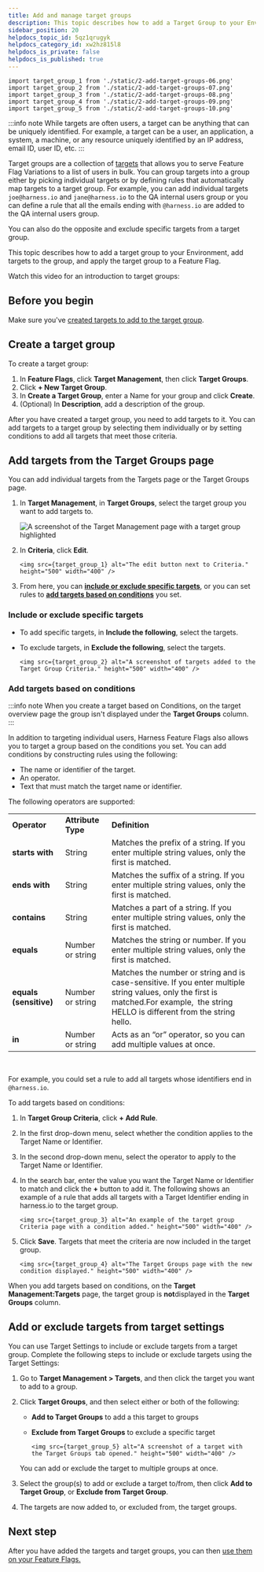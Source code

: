 ```yaml
---
title: Add and manage target groups
description: This topic describes how to add a Target Group to your Environment, add Targets to the group, and apply the Target Group to a Feature Flag. 
sidebar_position: 20
helpdocs_topic_id: 5qz1qrugyk
helpdocs_category_id: xw2hz815l8
helpdocs_is_private: false
helpdocs_is_published: true
---
```


```mdx-code-block
import target_group_1 from './static/2-add-target-groups-06.png' 
import target_group_2 from './static/2-add-target-groups-07.png' 
import target_group_3 from './static/2-add-target-groups-08.png' 
import target_group_4 from './static/2-add-target-groups-09.png' 
import target_group_5 from './static/2-add-target-groups-10.png' 
```

:::info note
 While targets are often users, a target can be anything that can be uniquely identified. For example, a target can be a user, an application, a system, a machine, or any resource uniquely identified by an IP address, email ID, user ID, etc.
:::

Target groups are a collection of [targets](add-targets.md) that allows you to serve Feature Flag Variations to a list of users in bulk. You can group targets into a group either by picking individual targets or by defining rules that automatically map targets to a target group. For example, you can add individual targets `joe@harness.io` and `jane@harness.io` to the QA internal users group or you can define a rule that all the emails ending with `@harness.io` are added to the QA internal users group.

You can also do the opposite and exclude specific targets from a target group.  

This topic describes how to add a target group to your Environment, add targets to the group, and apply the target group to a Feature Flag. 

Watch this video for an introduction to target groups:

<!-- Video:
https://www.loom.com/share/99284d3b921045858b93f2e24c6a5335-->
<docvideo src="https://www.loom.com/share/99284d3b921045858b93f2e24c6a5335" /> 

## Before you begin

Make sure you've [created targets to add to the target group](add-targets.md).

## Create a target group

To create a target group:

1. In **Feature Flags**, click **Target Management**, then click **Target Groups**.
2. Click **+ New Target Group**.
3. In **Create a Target Group**, enter a Name for your group and click **Create**.
4. (Optional) In **Description**, add a description of the group.

After you have created a target group, you need to add targets to it. You can add targets to a target group by selecting them individually or by setting conditions to add all targets that meet those criteria. 

## Add targets from the Target Groups page

You can add individual targets from the Targets page or the Target Groups page. 

1. In **Target Management**, in **Target Groups**, select the target group you want to add targets to.

    ![A screenshot of the Target Management page with a target group highlighted](./static/2-add-target-groups-05.png)

1. In **Criteria**, click **Edit**.

    ```mdx-code-block
    <img src={target_group_1} alt="The edit button next to Criteria." height="500" width="400" />
    ```

1. From here, you can [**include or exclude specific targets**](#add-or-exclude-specific-targets), or you can set rules to [**add targets based on conditions**](#add-targets-based-on-conditions) you set. 

### Include or exclude specific targets

* To add specific targets, in **Include the following**, select the targets.
* To exclude targets, in **Exclude the following**, select the targets.

    ```mdx-code-block
    <img src={target_group_2} alt="A screenshot of targets added to the Target Group Criteria." height="500" width="400" />
    ```

### Add targets based on conditions

:::info note 
When you create a target based on Conditions, on the target overview page the group isn't displayed under the **Target Groups** column.
:::

In addition to targeting individual users, Harness Feature Flags also allows you to target a group based on the conditions you set. You can add conditions by constructing rules using the following:

* The name or identifier of the target.
* An operator.
* Text that must match the target name or identifier.

The following operators are supported:

|  |  |  |
| --- | --- | --- |
| **Operator** | **Attribute Type** | **Definition** |
| **starts with** | String | Matches the prefix of a string. If you enter multiple string values, only the first is matched. |
| **ends with** | String | Matches the suffix of a string. If you enter multiple string values, only the first is matched. |
| **contains** | String | Matches a part of a string. If you enter multiple string values, only the first is matched. |
| **equals** | Number or string | Matches the string or number. If you enter multiple string values, only the first is matched. |
| **equals (sensitive)** | Number or string | Matches the number or string and is case-sensitive. If you enter multiple string values, only the first is matched.For example,  the string HELLO is different from the string hello.  |
| **in** | Number or string | Acts as an “or” operator, so you can add multiple values at once. |

 

For example, you could set a rule to add all targets whose identifiers end in `@harness.io`. 

To add targets based on conditions:

1. In **Target Group Criteria**, click **+ Add Rule**.
2. In the first drop-down menu, select whether the condition applies to the Target Name or Identifier.
3. In the second drop-down menu, select the operator to apply to the Target Name or Identifier.
4. In the search bar, enter the value you want the Target Name or Identifier to match and click the **+** button to add it. The following shows an example of a rule that adds all targets with a Target Identifier ending in harness.io to the target group.

    ```mdx-code-block
    <img src={target_group_3} alt="An example of the target group Criteria page with a condition added." height="500" width="400" />
    ```

5. Click **Save**. Targets that meet the criteria are now included in the target group.

    ```mdx-code-block
    <img src={target_group_4} alt="The Target Groups page with the new condition displayed." height="500" width="400" />
    ```

When you add targets based on conditions, on the **Target Management:Targets** page, the target group is **not**displayed in the **Target Groups** column.

## Add or exclude targets from target settings

You can use Target Settings to include or exclude targets from a target group. Complete the following steps to include or exclude targets using the Target Settings:

1. Go to **Target Management > Targets**, and then click the target you want to add to a group.
2. Click **Target Groups**, and then select either or both of the following:

    * **Add to Target Groups** to add a this target to groups 
    * **Exclude from Target Groups** to exclude a specific target 

        ```mdx-code-block
        <img src={target_group_5} alt="A screenshot of a target with the Target Groups tab opened." height="500" width="400" />    
        ```

    You can add or exclude the target to multiple groups at once.

3. Select the group(s) to add or exclude a target to/from, then click **Add to Target Group**, or **Exclude from Target Group**.

4. The targets are now added to, or excluded from, the target groups.

## Next step

After you have added the targets and target groups, you can then [use them on your Feature Flags.](targeting-users-with-flags.md)

